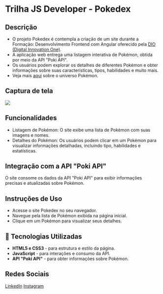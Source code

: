 # Trilha JS Developer - Pokedex

## Descrição

* O projeto Pokedex é contempla a criação de um site durante a Formação: Desenvolvimento Frontend com Angular oferecido pela [DIO (Digital Innovation One)](https://web.dio.me/track/7a55c727-bb2a-42a7-831b-6c38b4e83868).
* A aplicação web entrega uma listagem interativa de Pokémon, obtida por meio da API "Poki API".
* Os usuários podem explorar os detalhes de diferentes Pokémon e obter informações sobre suas características, tipos, habilidades e muito mais.
* Veja mais [aqui](https://pt.wikipedia.org/wiki/Pok%C3%A9mon) sobre o universo Pokémon.

## Captura de tela
<img src="/assets/img/teste.jpg">

## Funcionalidades

* Listagem de Pokémon: O site exibe uma lista de Pokémon com suas imagens e nomes.
* Detalhes do Pokémon: Os usuários podem clicar em um Pokémon para visualizar informações detalhadas, incluindo tipo, habilidades e estatísticas.

## Integração com a API "Poki API"

O site consome os dados da API "Poki API" para exibir informações precisas e atualizadas sobre Pokémon.

## Instruções de Uso

* Acesse o site Pokedex no seu navegador.
* Navegue pela lista de Pokémon exibida na página inicial.
* Clique em um Pokémon para visualizar seus detalhes.

## 🚀 Tecnologias Utilizadas

* **HTML5 e CSS3** - para estrutura e estilo da página.
* **JavaScript** -  para interações e consumo da API.
* **API "Poki API"** - para obter informações sobre Pokémon.

## Redes Sociais
[LinkedIn](//https://www.linkedin.com/in/francisco-de-oliveira-75353069/)
[Instagram](//https://www.instagram.com/francisco.r.oliveira/)

